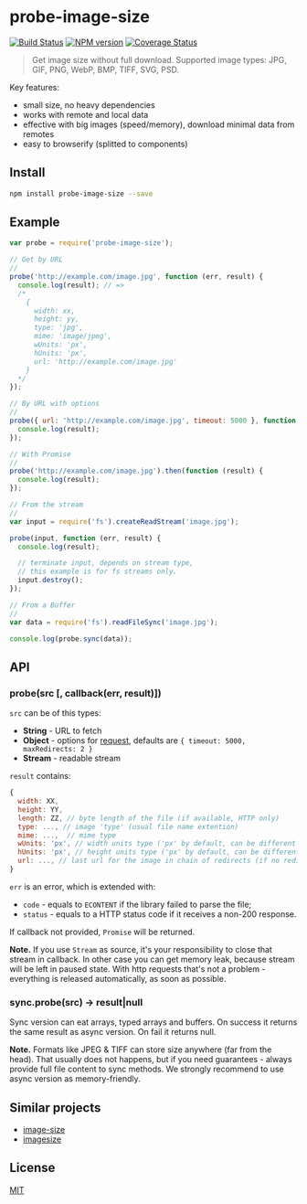 probe-image-size
================

[![Build Status](https://img.shields.io/travis/nodeca/probe-image-size/master.svg?style=flat)](https://travis-ci.org/nodeca/probe-image-size)
[![NPM version](https://img.shields.io/npm/v/probe-image-size.svg?style=flat)](https://www.npmjs.org/package/probe-image-size)
[![Coverage Status](https://coveralls.io/repos/github/nodeca/probe-image-size/badge.svg?branch=master)](https://coveralls.io/github/nodeca/probe-image-size?branch=master)

> Get image size without full download. Supported image types:
> JPG, GIF, PNG, WebP, BMP, TIFF, SVG, PSD.

Key features:

- small size, no heavy dependencies
- works with remote and local data
- effective with big images (speed/memory), download minimal data from remotes
- easy to browserify (splitted to components)


Install
-------

```bash
npm install probe-image-size --save
```

Example
-------

```js
var probe = require('probe-image-size');

// Get by URL
//
probe('http://example.com/image.jpg', function (err, result) {
  console.log(result); // =>
  /*
    {
      width: xx,
      height: yy,
      type: 'jpg',
      mime: 'image/jpeg',
      wUnits: 'px',
      hUnits: 'px',
      url: 'http://example.com/image.jpg'
    }
  */
});

// By URL with options
//
probe({ url: 'http://example.com/image.jpg', timeout: 5000 }, function (err, result) {
  console.log(result);
});

// With Promise
//
probe('http://example.com/image.jpg').then(function (result) {
  console.log(result);
});

// From the stream
//
var input = require('fs').createReadStream('image.jpg');

probe(input, function (err, result) {
  console.log(result);

  // terminate input, depends on stream type,
  // this example is for fs streams only.
  input.destroy();
});

// From a Buffer
//
var data = require('fs').readFileSync('image.jpg');

console.log(probe.sync(data));
```


API
---

### probe(src [, callback(err, result)])

`src` can be of this types:

- __String__ - URL to fetch
- __Object__ - options for [request](https://github.com/request/request),
  defaults are `{ timeout: 5000, maxRedirects: 2 }`
- __Stream__ - readable stream

`result` contains:

```js
{
  width: XX,
  height: YY,
  length: ZZ, // byte length of the file (if available, HTTP only)
  type: ..., // image 'type' (usual file name extention)
  mime: ...,  // mime type
  wUnits: 'px', // width units type ('px' by default, can be different for SVG)
  hUnits: 'px', // height units type ('px' by default, can be different for SVG)
  url: ..., // last url for the image in chain of redirects (if no redirects, same as src) (HTTP only)
}
```

`err` is an error, which is extended with:

 - `code` - equals to `ECONTENT` if the library failed to parse the file;
 - `status` - equals to a HTTP status code if it receives a non-200 response.

If callback not provided, `Promise` will be returned.

__Note.__ If you use `Stream` as source, it's your responsibility to close that
stream in callback. In other case you can get memory leak, because stream will
be left in paused state. With http requests that's not a problem - everything
is released automatically, as soon as possible.


### sync.probe(src) -> result|null

Sync version can eat arrays, typed arrays and buffers. On success it returns
the same result as async version. On fail it returns null.

__Note.__ Formats like JPEG & TIFF can store size anywhere (far from the head).
That usually does not happens, but if you need guarantees - always provide full
file content to sync methods. We strongly recommend to use async version
as memory-friendly.


Similar projects
----------------

- [image-size](https://github.com/netroy/image-size)
- [imagesize](https://github.com/arnaud-lb/imagesize.js)


License
-------

[MIT](https://raw.github.com/nodeca/probe-image-size/master/LICENSE)
